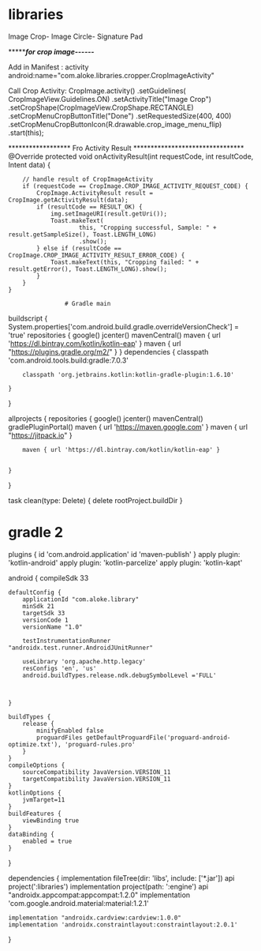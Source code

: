 # libraries
Image Crop- Image Circle- Signature Pad
   
**********************for crop image------*****************

Add  in Manifest :
activity android:name="com.aloke.libraries.cropper.CropImageActivity"

Call Crop Activity:
                    CropImage.activity()
                    .setGuidelines( CropImageView.Guidelines.ON)
                   .setActivityTitle("Image Crop")
                    .setCropShape(CropImageView.CropShape.RECTANGLE)
                    .setCropMenuCropButtonTitle("Done")
                    .setRequestedSize(400, 400)
                    .setCropMenuCropButtonIcon(R.drawable.crop_image_menu_flip)
                    .start(this);
                    
******************  Fro Activity Result ********************************
@Override
    protected void onActivityResult(int requestCode, int resultCode, Intent data) {

        // handle result of CropImageActivity
        if (requestCode == CropImage.CROP_IMAGE_ACTIVITY_REQUEST_CODE) {
            CropImage.ActivityResult result = CropImage.getActivityResult(data);
            if (resultCode == RESULT_OK) {
                img.setImageURI(result.getUri());
                Toast.makeText(
                        this, "Cropping successful, Sample: " + result.getSampleSize(), Toast.LENGTH_LONG)
                        .show();
            } else if (resultCode == CropImage.CROP_IMAGE_ACTIVITY_RESULT_ERROR_CODE) {
                Toast.makeText(this, "Cropping failed: " + result.getError(), Toast.LENGTH_LONG).show();
            }
        }
    }

                    # Gradle main
                    


buildscript {
    System.properties['com.android.build.gradle.overrideVersionCheck'] = 'true'
    repositories {
        google()
        jcenter()
        mavenCentral()
        maven { url 'https://dl.bintray.com/kotlin/kotlin-eap' }
        maven { url "https://plugins.gradle.org/m2/" }
    }
    dependencies {
        classpath 'com.android.tools.build:gradle:7.0.3'
       
        classpath 'org.jetbrains.kotlin:kotlin-gradle-plugin:1.6.10'
        
    }


}


allprojects {
    repositories {
        google()
        jcenter()
        mavenCentral()
        gradlePluginPortal()
        maven {
            url 'https://maven.google.com'
        }
        maven { url "https://jitpack.io" }

        maven { url 'https://dl.bintray.com/kotlin/kotlin-eap' }


    }

}




task clean(type: Delete) {
    delete rootProject.buildDir
}

# gradle 2

plugins {
    id 'com.android.application'
    id 'maven-publish'
}
apply plugin: 'kotlin-android'
apply plugin: 'kotlin-parcelize'
apply plugin: 'kotlin-kapt'



android {
    compileSdk 33

    defaultConfig {
        applicationId "com.aloke.library"
        minSdk 21
        targetSdk 33
        versionCode 1
        versionName "1.0"

        testInstrumentationRunner "androidx.test.runner.AndroidJUnitRunner"

        useLibrary 'org.apache.http.legacy'
        resConfigs 'en', 'us'
        android.buildTypes.release.ndk.debugSymbolLevel ='FULL'



    }

    buildTypes {
        release {
            minifyEnabled false
            proguardFiles getDefaultProguardFile('proguard-android-optimize.txt'), 'proguard-rules.pro'
        }
    }
    compileOptions {
        sourceCompatibility JavaVersion.VERSION_11
        targetCompatibility JavaVersion.VERSION_11
    }
    kotlinOptions {
        jvmTarget=11
    }
    buildFeatures {
        viewBinding true
    }
    dataBinding {
        enabled = true
    }





}

dependencies {
    implementation fileTree(dir: 'libs', include: ['*.jar'])
    api project(':libraries')
    implementation project(path: ':engine')
    api "androidx.appcompat:appcompat:1.2.0"
    implementation 'com.google.android.material:material:1.2.1'

    implementation "androidx.cardview:cardview:1.0.0"
    implementation 'androidx.constraintlayout:constraintlayout:2.0.1'

    
}
                    
